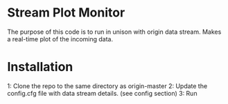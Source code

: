 # Stream Plot Monitor
The purpose of this code is to run in unison with origin data stream. Makes a real-time plot of the incoming data.

# Installation
1: Clone the repo to the same directory as origin-master
2: Update the config.cfg file with data stream details. (see config section)
3: Run
